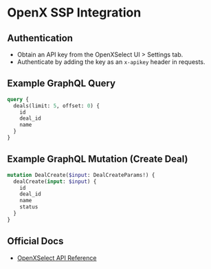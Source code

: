 # OpenX SSP Integration

## Authentication
- Obtain an API key from the OpenXSelect UI > Settings tab.
- Authenticate by adding the key as an `x-apikey` header in requests.

## Example GraphQL Query
```graphql
query {
  deals(limit: 5, offset: 0) {
    id
    deal_id
    name
  }
}
```

## Example GraphQL Mutation (Create Deal)
```graphql
mutation DealCreate($input: DealCreateParams!) {
  dealCreate(input: $input) {
    id
    deal_id
    name
    status
  }
}
```

## Official Docs
- [OpenXSelect API Reference](https://select.openx.com/docs//openxselect/oxs-api/) 